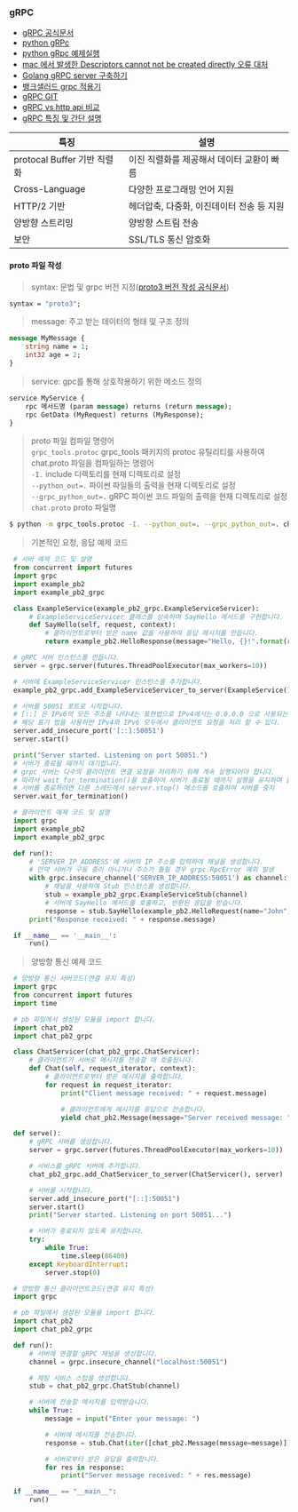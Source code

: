 ### gRPC
* [gRPC 공식문서](https://grpc.io/)
* [python gRPc](https://grpc.io/docs/languages/python/quickstart/)
* [python gRpc 예제실행](https://hororolol.tistory.com/188)
* [mac 에서 발생한 Descriptors cannot not be created directly 오류 대처](https://stackoverflow.com/questions/72441758/typeerror-descriptors-cannot-not-be-created-directly)
* [Golang gRPC server 구축하기](https://devjin-blog.com/golang-grpc-server-1/)
* [뱅크샐러드 grpc 적용기](https://blog.banksalad.com/tech/production-ready-grpc-in-golang/)
* [gRPC GIT](https://github.com/grpc)
* [gRPC vs http api 비교](https://docs.microsoft.com/ko-kr/aspnet/core/grpc/comparison?view=aspnetcore-6.0)
* [gRPC 특징 및 간단 설명](https://youtu.be/uwrR5e5_FH8?si=-6AuApaXTjHHtG0k)
  
|특징|설명|
|----|----|
|protocal Buffer 기반 직렬화|이진 직렬화를 제공해서 데이터 교환이 빠름|
|Cross-Language|다양한 프로그래밍 언어 지원|
|HTTP/2 기반|헤더압축, 다중화, 이진데이터 전송 등 지원|
|양방향 스트리밍|양방향 스트림 전송|
|보안|SSL/TLS 통신 암호화|


#### proto 파일 작성
> syntax: 문법 및 grpc 버전 지정([proto3 버전 작성 공식문서](https://protobuf.dev/programming-guides/proto3/))
```proto
syntax = "proto3";
```
> message: 주고 받는 데이터의 형태 및 구조 정의
```proto
message MyMessage { 
	string name = 1; 
	int32 age = 2; 
}
```
> service: gpc를 통해 상호작용하기 위한 메소드 정의
```proto
service MyService { 
	rpc 메서드명 (param message) returns (return message);
	rpc GetData (MyRequest) returns (MyResponse); 
}
```

> proto 파일 컴파일 명령어<br>
> `grpc_tools.protoc` grpc_tools 패키지의 protoc 유틸리티를 사용하여 chat.proto 파일을 컴파일하는 명령어<br>
> `-I.` include 디렉토리를 현재 디렉토리로 설정<br>
> `--python_out=.` 파이썬 파일들의 출력을 현재 디렉토리로 설정<br>
> `--grpc_python_out=.` gRPC 파이썬 코드 파일의 출력을 현재 디렉토리로 설정
> `chat.proto` proto 파일명
```bash
$ python -m grpc_tools.protoc -I. --python_out=. --grpc_python_out=. chat.proto
```

> 기본적인 요청, 응답 예제 코드
```python
 # 서버 예제 코드 및 설명
 from concurrent import futures
 import grpc
 import example_pb2
 import example_pb2_grpc

 class ExampleService(example_pb2_grpc.ExampleServiceServicer):
     # ExampleServiceServicer 클래스를 상속하며 SayHello 메서드를 구현합니다.
     def SayHello(self, request, context):
         # 클라이언트로부터 받은 name 값을 사용하여 응답 메시지를 만듭니다.
         return example_pb2.HelloResponse(message="Hello, {}!".format(request.name))

 # gRPC 서버 인스턴스를 만듭니다.
 server = grpc.server(futures.ThreadPoolExecutor(max_workers=10))

 # 서버에 ExampleServiceServicer 인스턴스를 추가합니다.
 example_pb2_grpc.add_ExampleServiceServicer_to_server(ExampleService(), server)

 # 서버를 50051 포트로 시작합니다.
 # [::] 은 IPv6의 모든 주소를 나타내는 표현법으로 IPv4에서는 0.0.0.0 으로 사용되는데,
 # 해당 표기 법을 사용하번 IPv4와 IPv6 모두에서 클라이언트 요청을 처리 할 수 있다.
 server.add_insecure_port('[::]:50051')
 server.start()

 print("Server started. Listening on port 50051.")
 # 서버가 종료될 때까지 대기합니다. 
 # grpc 서버는 다수의 클라이언트 연결 요청을 처리하기 위해 계속 실행되어야 합니다. 
 # 따라서 wait_for_termination()을 호출하여 서버가 종료될 때까지 실행을 유지하며 클라이언트 연결 요청을 수신할 수 있도록 합니다.
 # 서버를 종료하려면 다른 스레드에서 server.stop() 메소드를 호출하여 서버를 중지
 server.wait_for_termination()
```
```python
 # 클라이언트 예제 코드 및 설명
 import grpc
 import example_pb2
 import example_pb2_grpc

 def run():
     # 'SERVER_IP_ADDRESS'에 서버의 IP 주소를 입력하여 채널을 생성합니다.
     # 만약 서버가 구동 중이 아니거나 주소가 틀릴 경우 grpc.RpcError 예외 발생
     with grpc.insecure_channel('SERVER_IP_ADDRESS:50051') as channel:
         # 채널을 사용하여 Stub 인스턴스를 생성합니다.
         stub = example_pb2_grpc.ExampleServiceStub(channel)
         # 서버에 SayHello 메서드를 호출하고, 반환된 응답을 받습니다.
         response = stub.SayHello(example_pb2.HelloRequest(name="John"))
     print("Response received: " + response.message)

 if __name__ == '__main__':
     run()

```

> 양방향 통신 예제 코드
```python
 # 양방향 통신 서버코드(연결 유지 특성)
 import grpc
 from concurrent import futures
 import time

 # pb 파일에서 생성된 모듈을 import 합니다.
 import chat_pb2
 import chat_pb2_grpc

 class ChatServicer(chat_pb2_grpc.ChatServicer):
     # 클라이언트가 서버로 메시지를 전송할 때 호출됩니다.
     def Chat(self, request_iterator, context):
         # 클라이언트로부터 받은 메시지를 출력합니다.
         for request in request_iterator:
             print("Client message received: " + request.message)

             # 클라이언트에게 메시지를 응답으로 전송합니다.
             yield chat_pb2.Message(message="Server received message: " + request.message)

 def serve():
     # gRPC 서버를 생성합니다.
     server = grpc.server(futures.ThreadPoolExecutor(max_workers=10))

     # 서비스를 gRPC 서버에 추가합니다.
     chat_pb2_grpc.add_ChatServicer_to_server(ChatServicer(), server)

     # 서버를 시작합니다.
     server.add_insecure_port("[::]:50051")
     server.start()
     print("Server started. Listening on port 50051...")

     # 서버가 종료되지 않도록 유지합니다.
     try:
         while True:
             time.sleep(86400)
     except KeyboardInterrupt:
         server.stop(0)

```
```python
 # 양방향 통신 클라이언트코드(연결 유지 특성)
 import grpc

 # pb 파일에서 생성된 모듈을 import 합니다.
 import chat_pb2
 import chat_pb2_grpc

 def run():
     # 서버에 연결할 gRPC 채널을 생성합니다.
     channel = grpc.insecure_channel("localhost:50051")

     # 채팅 서비스 스텁을 생성합니다.
     stub = chat_pb2_grpc.ChatStub(channel)

     # 서버에 전송할 메시지를 입력받습니다.
     while True:
         message = input("Enter your message: ")

         # 서버에 메시지를 전송합니다.
         response = stub.Chat(iter([chat_pb2.Message(message=message)]))

         # 서버로부터 받은 응답을 출력합니다.
         for res in response:
             print("Server message received: " + res.message)

 if __name__ == "__main__":
     run()

```
